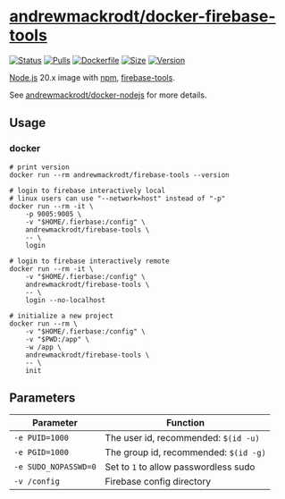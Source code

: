 # [andrewmackrodt/docker-firebase-tools](https://github.com/andrewmackrodt/dockerfiles/tree/master/firebase-tools)

[![Status](https://jenkins.mackrodt.io/buildStatus/icon?job=dockerfiles%2Ffirebase-tools)][status]
[![Pulls](https://img.shields.io/docker/pulls/andrewmackrodt/firebase-tools.svg)][pulls]
[![Dockerfile](https://img.shields.io/github/size/andrewmackrodt/dockerfiles/firebase-tools/Dockerfile.svg?label=dockerfile)][dockerfile]
[![Size](https://img.shields.io/docker/image-size/andrewmackrodt/firebase-tools)][size]
[![Version](https://img.shields.io/docker/v/andrewmackrodt/firebase-tools)][version]

[status]: https://jenkins.mackrodt.io/job/dockerfiles/job/firebase-tools/
[pulls]: https://hub.docker.com/r/andrewmackrodt/firebase-tools
[dockerfile]: https://github.com/andrewmackrodt/dockerfiles/blob/master/firebase-tools/Dockerfile
[size]: https://microbadger.com/images/andrewmackrodt/firebase-tools
[version]: https://hub.docker.com/r/andrewmackrodt/firebase-tools/tags

[Node.js](https://nodejs.org/) 20.x image with [npm](https://www.npmjs.com/),
[firebase-tools](https://firebase.google.com/docs/cli/).

See [andrewmackrodt/docker-nodejs](https://github.com/andrewmackrodt/dockerfiles/tree/master/nodejs)
for more details.

## Usage
<span data-message="dockerhub formatting fix"></span>
### docker

```
# print version
docker run --rm andrewmackrodt/firebase-tools --version

# login to firebase interactively local
# linux users can use "--network=host" instead of "-p"
docker run --rm -it \
    -p 9005:9005 \
    -v "$HOME/.fierbase:/config" \
    andrewmackrodt/firebase-tools \
    -- \
    login

# login to firebase interactively remote
docker run --rm -it \
    -v "$HOME/.fierbase:/config" \
    andrewmackrodt/firebase-tools \
    -- \
    login --no-localhost

# initialize a new project
docker run --rm \
    -v "$HOME/.fierbase:/config" \
    -v "$PWD:/app" \
    -w /app \
    andrewmackrodt/firebase-tools \
    -- \
    init
```

## Parameters

| Parameter            | Function                              |
|----------------------|---------------------------------------|
| `-e PUID=1000`       | The user id, recommended: `$(id -u)`  |
| `-e PGID=1000`       | The group id, recommended: `$(id -g)` |
| `-e SUDO_NOPASSWD=0` | Set to `1` to allow passwordless sudo |
| `-v /config`         | Firebase config directory             |
